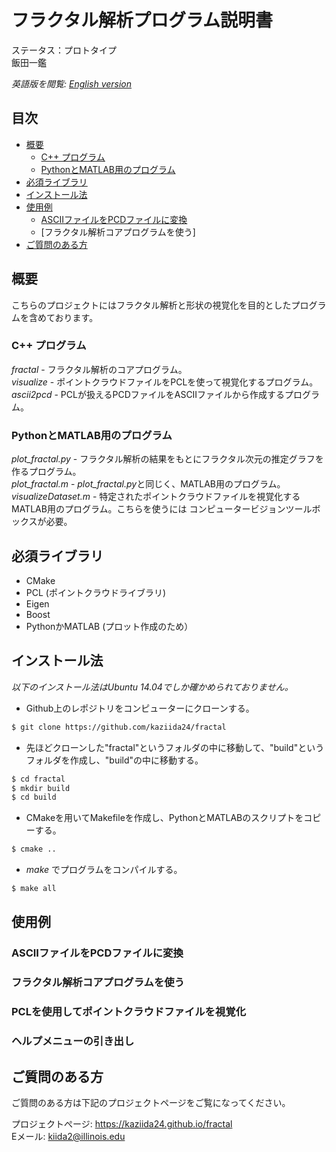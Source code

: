 # フラクタル解析プログラム説明書
ステータス：プロトタイプ  
飯田一鑑  

*英語版を閲覧: [English version](README.md)*

## 目次
- [概要](#概要)  
  - [C++ プログラム](#c-%E3%83%97%E3%83%AD%E3%82%B0%E3%83%A9%E3%83%A0)
  - [PythonとMATLAB用のプログラム](#PythonとMATLAB用のプログラム)
- [必須ライブラリ](#必須ライブラリ)  
- [インストール法](#インストール法)  
- [使用例](#使用例)  
  - [ASCIIファイルをPCDファイルに変換](#ASCII%E3%83%95%E3%82%A1%E3%82%A4%E3%83%AB%E3%82%92PCD%E3%83%95%E3%82%A1%E3%82%A4%E3%83%AB%E3%81%AB%E5%A4%89%E6%8F%9B)
  - [フラクタル解析コアプログラムを使う]
- [ご質問のある方](#ご質問のある方) 

## 概要
こちらのプロジェクトにはフラクタル解析と形状の視覚化を目的としたプログラムを含めております。

### C++ プログラム

*fractal* - フラクタル解析のコアプログラム。  
*visualize* - ポイントクラウドファイルをPCLを使って視覚化するプログラム。  
*ascii2pcd* - PCLが扱えるPCDファイルをASCIIファイルから作成するプログラム。  

### PythonとMATLAB用のプログラム

*plot_fractal.py* - フラクタル解析の結果をもとにフラクタル次元の推定グラフを作るプログラム。  
*plot_fractal.m* - *plot_fractal.py*と同じく、MATLAB用のプログラム。
*visualizeDataset.m* - 特定されたポイントクラウドファイルを視覚化するMATLAB用のプログラム。こちらを使うには
コンピュータービジョンツールボックスが必要。

## 必須ライブラリ  
* CMake
* PCL (ポイントクラウドライブラリ)
* Eigen
* Boost
* PythonかMATLAB (プロット作成のため）

## インストール法  
*以下のインストール法はUbuntu 14.04でしか確かめられておりません。*
* Github上のレポジトリをコンピューターにクローンする。
```bash 
$ git clone https://github.com/kaziida24/fractal
```
* 先ほどクローンした"fractal"というフォルダの中に移動して、"build"というフォルダを作成し、"build"の中に移動する。
```bash
$ cd fractal 
$ mkdir build
$ cd build 
```
* CMakeを用いてMakefileを作成し、PythonとMATLABのスクリプトをコピーする。
```bash
$ cmake ..
```
* *make* でプログラムをコンパイルする。
```bash 
$ make all 
```

## 使用例  

### ASCIIファイルをPCDファイルに変換

### フラクタル解析コアプログラムを使う

### PCLを使用してポイントクラウドファイルを視覚化

### ヘルプメニューの引き出し

## ご質問のある方
ご質問のある方は下記のプロジェクトページをご覧になってください。

プロジェクトぺージ: https://kaziida24.github.io/fractal  
Eメール: kiida2@illinois.edu

